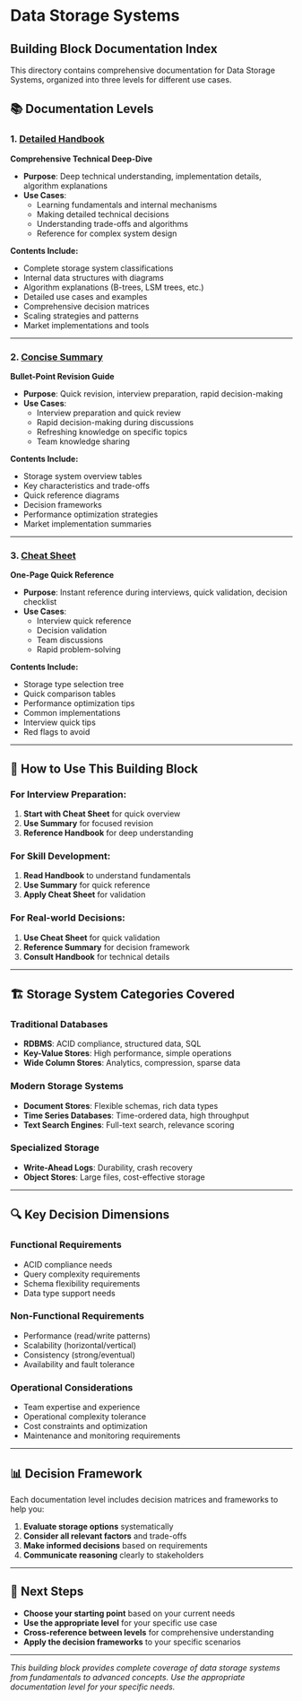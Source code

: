 # Data Storage Systems
## Building Block Documentation Index

This directory contains comprehensive documentation for Data Storage Systems, organized into three levels for different use cases.

## 📚 **Documentation Levels**

### **1. [Detailed Handbook](./handbook.md)**
**Comprehensive Technical Deep-Dive**
- **Purpose**: Deep technical understanding, implementation details, algorithm explanations
- **Use Cases**: 
  - Learning fundamentals and internal mechanisms
  - Making detailed technical decisions
  - Understanding trade-offs and algorithms
  - Reference for complex system design

**Contents Include:**
- Complete storage system classifications
- Internal data structures with diagrams
- Algorithm explanations (B-trees, LSM trees, etc.)
- Detailed use cases and examples
- Comprehensive decision matrices
- Scaling strategies and patterns
- Market implementations and tools

---

### **2. [Concise Summary](./summary.md)**
**Bullet-Point Revision Guide**
- **Purpose**: Quick revision, interview preparation, rapid decision-making
- **Use Cases**:
  - Interview preparation and quick review
  - Rapid decision-making during discussions
  - Refreshing knowledge on specific topics
  - Team knowledge sharing

**Contents Include:**
- Storage system overview tables
- Key characteristics and trade-offs
- Quick reference diagrams
- Decision frameworks
- Performance optimization strategies
- Market implementation summaries

---

### **3. [Cheat Sheet](./cheatsheet.md)**
**One-Page Quick Reference**
- **Purpose**: Instant reference during interviews, quick validation, decision checklist
- **Use Cases**:
  - Interview quick reference
  - Decision validation
  - Team discussions
  - Rapid problem-solving

**Contents Include:**
- Storage type selection tree
- Quick comparison tables
- Performance optimization tips
- Common implementations
- Interview quick tips
- Red flags to avoid

---

## 🎯 **How to Use This Building Block**

### **For Interview Preparation:**
1. **Start with Cheat Sheet** for quick overview
2. **Use Summary** for focused revision
3. **Reference Handbook** for deep understanding

### **For Skill Development:**
1. **Read Handbook** to understand fundamentals
2. **Use Summary** for quick reference
3. **Apply Cheat Sheet** for validation

### **For Real-world Decisions:**
1. **Use Cheat Sheet** for quick validation
2. **Reference Summary** for decision framework
3. **Consult Handbook** for technical details

---

## 🏗️ **Storage System Categories Covered**

### **Traditional Databases**
- **RDBMS**: ACID compliance, structured data, SQL
- **Key-Value Stores**: High performance, simple operations
- **Wide Column Stores**: Analytics, compression, sparse data

### **Modern Storage Systems**
- **Document Stores**: Flexible schemas, rich data types
- **Time Series Databases**: Time-ordered data, high throughput
- **Text Search Engines**: Full-text search, relevance scoring

### **Specialized Storage**
- **Write-Ahead Logs**: Durability, crash recovery
- **Object Stores**: Large files, cost-effective storage

---

## 🔍 **Key Decision Dimensions**

### **Functional Requirements**
- ACID compliance needs
- Query complexity requirements
- Schema flexibility requirements
- Data type support needs

### **Non-Functional Requirements**
- Performance (read/write patterns)
- Scalability (horizontal/vertical)
- Consistency (strong/eventual)
- Availability and fault tolerance

### **Operational Considerations**
- Team expertise and experience
- Operational complexity tolerance
- Cost constraints and optimization
- Maintenance and monitoring requirements

---

## 📊 **Decision Framework**

Each documentation level includes decision matrices and frameworks to help you:

1. **Evaluate storage options** systematically
2. **Consider all relevant factors** and trade-offs
3. **Make informed decisions** based on requirements
4. **Communicate reasoning** clearly to stakeholders

---

## 🚀 **Next Steps**

- **Choose your starting point** based on your current needs
- **Use the appropriate level** for your specific use case
- **Cross-reference between levels** for comprehensive understanding
- **Apply the decision frameworks** to your specific scenarios

---

*This building block provides complete coverage of data storage systems from fundamentals to advanced concepts. Use the appropriate documentation level for your specific needs.*
